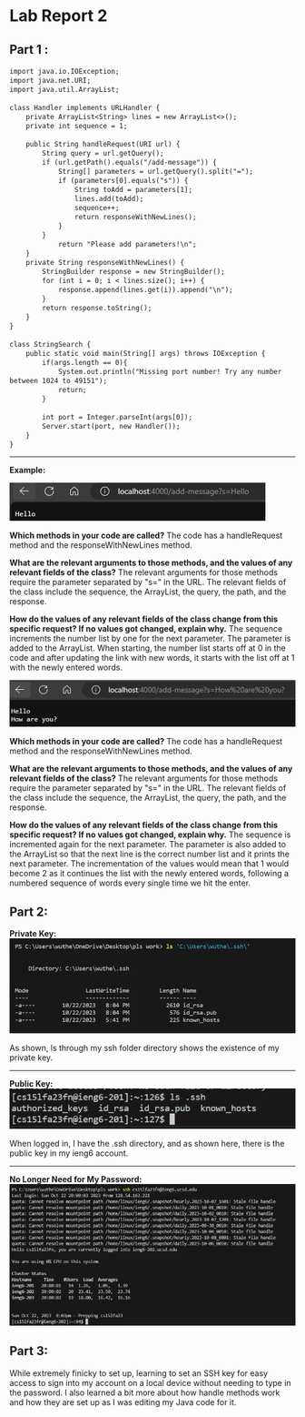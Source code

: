 # **Lab Report 2** #
## Part 1 : 

```
import java.io.IOException;
import java.net.URI;
import java.util.ArrayList;

class Handler implements URLHandler {
    private ArrayList<String> lines = new ArrayList<>();
    private int sequence = 1; 

    public String handleRequest(URI url) {
        String query = url.getQuery();
        if (url.getPath().equals("/add-message")) {
            String[] parameters = url.getQuery().split("=");
            if (parameters[0].equals("s")) {
                String toAdd = parameters[1];
                lines.add(toAdd);
                sequence++;
                return responseWithNewLines();
            }
        }
            return "Please add parameters!\n";
    }
    private String responseWithNewLines() {
        StringBuilder response = new StringBuilder();
        for (int i = 0; i < lines.size(); i++) {
            response.append(lines.get(i)).append("\n");
        }
        return response.toString();
    }
}

class StringSearch {
    public static void main(String[] args) throws IOException {
        if(args.length == 0){
            System.out.println("Missing port number! Try any number between 1024 to 49151");
            return;
        }

        int port = Integer.parseInt(args[0]);
        Server.start(port, new Handler());
    }
}  
```



---

**Example:**

![Image](Image11.png)

**Which methods in your code are called?** The code has a handleRequest method and the responseWithNewLines method. 

**What are the relevant arguments to those methods, and the values of any relevant fields of the class?** The relevant arguments for those methods require the parameter separated by "s=" in the URL. The relevant fields of the class include the sequence, the ArrayList, the query, the path, and the response. 

**How do the values of any relevant fields of the class change from this specific request? If no values got changed, explain why.** The sequence increments the number list by one for the next parameter. The parameter is added to the ArrayList. When starting, the number list starts off at 0 in the code and after updating the link with new words, it starts with the list off at 1 with the newly entered words. 

![Image](Image10.png)

**Which methods in your code are called?** The code has a handleRequest method and the responseWithNewLines method. 

**What are the relevant arguments to those methods, and the values of any relevant fields of the class?** The relevant arguments for those methods require the parameter separated by "s=" in the URL. The relevant fields of the class include the sequence, the ArrayList, the query, the path, and the response. 

**How do the values of any relevant fields of the class change from this specific request? If no values got changed, explain why.** The sequence is incremented again for the next parameter. The parameter is also added to the ArrayList so that the next line is the correct number list and it prints the next parameter. The incrementation of the values would mean that 1 would become 2 as it continues the list with the newly entered words, following a numbered sequence of words every single time we hit the enter. 

## Part 2: 

**Private Key:** ![Image](Image16.png)

As shown, ls through my ssh folder directory shows the existence of my private key. 

---

**Public Key:** ![Image](Image17.png)

When logged in, I have the .ssh directory, and as shown here, there is the public key in my ieng6 account. 

---

**No Longer Need for My Password:** ![Image](Image15.png)

## Part 3:

While extremely finicky to set up, learning to set an SSH key for easy access to sign into my account on a local device without needing to type in the password. I also learned a bit more about how handle methods work and how they are set up as I was editing my Java code for it. 
